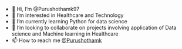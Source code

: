 - 👋 Hi, I’m @Purushothamk97
- 👀 I’m interested in Healthcare and Technology 
- 🌱 I’m currently learning Python for data science 
- 💞️ I’m looking to collaborate on projects involving application of Data science and Machine learning in Healthcare 
- 📫 How to reach me [@Purushothamk](https://twitter.com/Purushothamk97?t=kXsD7Int4J4CinWSwl5m8g&s=09)

<!---
Purushothamk97/Purushothamk97 is a ✨ special ✨ repository because its `README.md` (this file) appears on your GitHub profile.
You can click the Preview link to take a look at your changes.
--->
